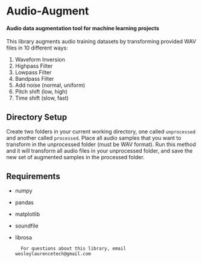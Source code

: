 # Audio-Augment
#### Audio data augmentation tool for machine learning projects
This library augments audio training datasets by transforming provided WAV files in 10 different ways:
        
  1. Waveform Inversion
  2. Highpass Filter
  3. Lowpass Filter
  4. Bandpass Filter
  5. Add noise (normal, uniform)
  6. Pitch shift (low, high)
  7. Time shift (slow, fast)
   
## Directory Setup
Create two folders in your current working directory, one called `unprocessed` and another called `processed`.
Place all audio samples that you want to transform in the unprocessed folder (must be WAV format). 
Run this method and it will transform all audio files in your unprocessed folder, 
and save the new set of augmented samples in the processed folder.

## Requirements
- numpy
- pandas
- matplotlib
- soundfile
- librosa

        For questions about this library, email wesleylaurencetech@gmail.com
